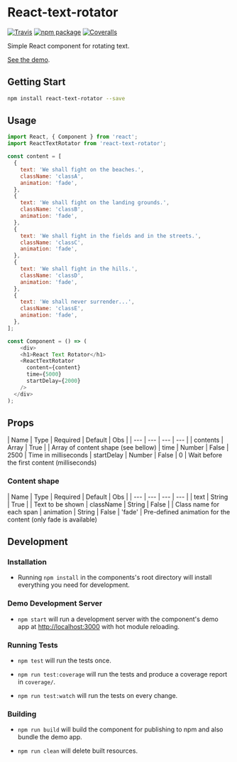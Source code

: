 # React-text-rotator

[![Travis][build-badge]][build]
[![npm package][npm-badge]][npm]
[![Coveralls][coveralls-badge]][coveralls]

Simple React component for rotating text.

[build-badge]: https://img.shields.io/travis/claytonmarinho/react-text-rotator/master.png?style=flat-square
[build]: https://travis-ci.org/claytonmarinho/react-text-rotator

[npm-badge]: https://img.shields.io/npm/v/npm-package.png?style=flat-square
[npm]: https://www.npmjs.org/package/npm-package

[coveralls-badge]: https://img.shields.io/coveralls/claytonmarinho/react-text-rotator/master.png?style=flat-square
[coveralls]: https://coveralls.io/github/claytonmarinho/react-text-rotator

[See the demo](https://claytonmarinho.github.io/react-text-rotator/).


Getting Start
-----------

```bash
npm install react-text-rotator --save
```


Usage
-----------

```javascript
import React, { Component } from 'react';
import ReactTextRotator from 'react-text-rotator';

const content = [
  {
    text: 'We shall fight on the beaches.',
    className: 'classA',
    animation: 'fade',
  },
  {
    text: 'We shall fight on the landing grounds.',
    className: 'classB',
    animation: 'fade',
  },
  {
    text: 'We shall fight in the fields and in the streets.',
    className: 'classC',
    animation: 'fade',
  },
  {
    text: 'We shall fight in the hills.',
    className: 'classD',
    animation: 'fade',
  },
  {
    text: 'We shall never surrender...',
    className: 'classE',
    animation: 'fade',
  },
];

const Component = () => (
	<div>
    <h1>React Text Rotator</h1>
    <ReactTextRotator
      content={content}
      time={5000}
      startDelay={2000}
    />
  </div>
);

```

Props
-----------

| Name | Type | Required | Default | Obs |
| --- | --- | --- | --- |
| contents | Array | True | | Array of content shape (see bellow)
| time | Number | False | 2500 | Time in milliseconds
| startDelay | Number | False | 0 | Wait before the first content (milliseconds)

### Content shape

| Name | Type | Required | Default | Obs |
| --- | --- | --- | --- |
| text | String | True | | Text to be shown
| className | String | False | | Class name for each span
| animation | String | False | 'fade' | Pre-defined animation for the content (only fade is available)


Development
-----------

### Installation

- Running `npm install` in the components's root directory will install everything you need for development.

### Demo Development Server

- `npm start` will run a development server with the component's demo app at [http://localhost:3000](http://localhost:3000) with hot module reloading.

### Running Tests

- `npm test` will run the tests once.

- `npm run test:coverage` will run the tests and produce a coverage report in `coverage/`.

- `npm run test:watch` will run the tests on every change.

### Building

- `npm run build` will build the component for publishing to npm and also bundle the demo app.

- `npm run clean` will delete built resources.

